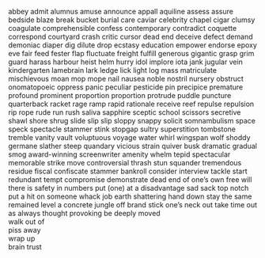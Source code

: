 abbey
admit
alumnus
amuse
announce
appall
aquiline
assess
assure
bedside
blaze
break
bucket
burial
care
caviar
celebrity
chapel
cigar
clumsy
coagulate
comprehensible
confess
contemporary
contradict
coquette
correspond
courtyard
crash
critic
cursor
dead end
deceive
defect
demand
demoniac
diaper
dig
dilute
drop
ecstasy
education
empower
endorse
epoxy
eve
fair
feed
fester
flap
fluctuate
freight
fulfill
generous
gigantic
grasp
grim
guard
harass
harbour
heist
helm
hurry
idol
implore
iota
jank
jugular vein
kindergarten
lamebrain
lark
ledge
lick
light
log
mass
matriculate
mischievous
moan
mop
mope
nail
nausea
noble
nostril
nursery
obstruct
onomatopoeic
oppress
panic
peculiar
pesticide
pin
precipice
premature
profound
prominent
proportion
proportion
protrude
puddle
puncture
quarterback
racket
rage
ramp
rapid
rationale
receive
reef
repulse
repulsion
rip
rope
rude
run
rush
saliva
sapphire
sceptic
school
scissors
secretive
shawl
shore
shrug
slide
slip
slip
sloppy
snappy
solicit
somnambulism
space
speck
spectacle
stammer
stink
stopgap
sultry
superstition
tombstone
tremble
vanity
vault
voluptuous
voyage
water
whirl
wingspan
wolf
shoddy
germane
slather
steep
quandary
vicious
strain
quiver
busk
dramatic
gradual
smog
award-winning
screenwriter
amenity
whelm
tepid
spectacular
memorable
strike
move
controversial
thrash
stun
squander
tremendous
residue
fiscal
confiscate
stammer
bankroll
consider
interview
tackle
start
redundant
tempt
compromise
demonstrate
dead end
of one’s own free will
there is safety in numbers
put (one) at a disadvantage
sad sack
top notch
put a hit on someone
whack job
earth shattering
hand down
stay the same
remained level
a concrete jungle
off brand
stick one’s neck out
take time out
as always
thought provoking
be deeply moved  
walk out of  
piss away  
wrap up  
brain trust  

























































































































































































































































































































































































































































































































































































































































































































































































































































































































































































































































































































































































































































































































































































































































































































































































































































































































































































































































